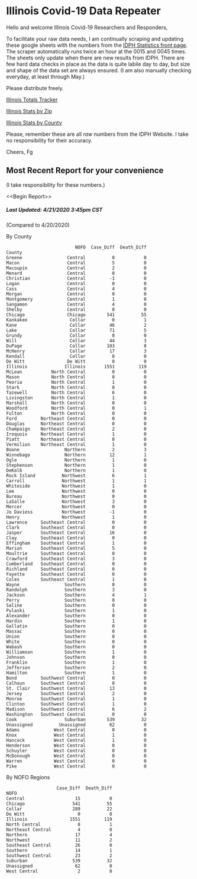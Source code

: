 # Illinois Covid-19 Data Repeater

Hello and welcome Illinois Covid-19 Researchers and Responders,

To facilitate your raw data needs, I am continually scraping and updating these google sheets with the numbers from the [IDPH Statistics front page](http://www.dph.illinois.gov/covid19/covid19-statistics). 
The scraper automatically runs twice an hour at the 0015 and 0045 times. The sheets only update when there are new results from IDPH.
There are few hard data checks in place as the data is quite labile day to day, but size and shape of the data set are always ensured. 
(I am also manually checking everyday, at least through May.)

Please distribute freely.

[Illinois Totals Tracker](https://drive.google.com/open?id=1MWNebArAjjTTtJdxQcnUakShSbADhccx3xw28L2Nflo)

[Illinois Stats by Zip](https://drive.google.com/open?id=11P36C4z4B2vIXSfgchfAwWfLRnUD0zqg0Ki-MWCiC58)

[Illinois Stats by County](https://drive.google.com/open?id=1sbLLUOqEv_s2eOh3iQyWRw7JOB8rixfu1oBXgPy8zP8)

Please, remember these are all _raw_ numbers from the IDPH Website.
I take no responsibility for their accuracy.

Cheers, Fg

## Most Recent Report for your convenience
(I take responsibility for these numbers.)

\<<Begin Report\>>

##### Last Updated: 4/21/2020 3:45pm CST
(Compared to 4/20/2020)

By County

```
                          NOFO  Case_Diff  Death_Diff
County                                               
Greene                 Central          0           0
Macon                  Central          5           0
Macoupin               Central          2           0
Menard                 Central          0           0
Christian              Central         -1           0
Logan                  Central          0           0
Cass                   Central          4           0
Morgan                 Central          0           0
Montgomery             Central          1           0
Sangamon               Central          4           0
Shelby                 Central          0           0
Chicago                Chicago        541          55
Kankakee                Collar          0           1
Kane                    Collar         46           2
Lake                    Collar         71           5
Grundy                  Collar          0           0
Will                    Collar         44           3
DuPage                  Collar        103           8
McHenry                 Collar         17           3
Kendall                 Collar          8           0
De Witt                De Witt          0           0
Illinois              Illinois       1551         119
McLean           North Central          0           0
Mason            North Central          0           0
Peoria           North Central          1           0
Stark            North Central          0           0
Tazewell         North Central          6           0
Livingston       North Central          1           0
Marshall         North Central          0           0
Woodford         North Central          0           1
Fulton           North Central          0           0
Ford         Northeast Central          0           0
Douglas      Northeast Central          0           0
Champaign    Northeast Central          2           0
Iroquois     Northeast Central          1           0
Piatt        Northeast Central          0           0
Vermilion    Northeast Central          1           0
Boone                 Northern          2           3
Winnebago             Northern         12           1
Ogle                  Northern          1           0
Stephenson            Northern          1           0
DeKalb                Northern          1           0
Rock Island          Northwest          6           1
Carroll              Northwest          1           1
Whiteside            Northwest          1           0
Lee                  Northwest          0           0
Bureau               Northwest          0           0
LaSalle              Northwest          3           0
Mercer               Northwest          0           0
Jo Daviess           Northwest         -1           0
Henry                Northwest          1           0
Lawrence     Southeast Central          0           0
Clark        Southeast Central          0           0
Jasper       Southeast Central         16           0
Clay         Southeast Central          0           0
Effingham    Southeast Central          1           0
Marion       Southeast Central          5           0
Moultrie     Southeast Central          0           0
Crawford     Southeast Central          3           0
Cumberland   Southeast Central          0           0
Richland     Southeast Central          0           0
Fayette      Southeast Central          0           0
Coles        Southeast Central          1           0
Wayne                 Southern          0           0
Randolph              Southern          3           0
Jackson               Southern          4           1
Perry                 Southern          0           0
Saline                Southern          0           0
Pulaski               Southern          1           0
Alexander             Southern          0           0
Hardin                Southern          1           0
Gallatin              Southern          0           0
Massac                Southern          0           0
Union                 Southern          0           0
White                 Southern          0           0
Wabash                Southern          0           0
Williamson            Southern          1           0
Johnson               Southern          0           0
Franklin              Southern          1           0
Jefferson             Southern          2           0
Hamilton              Southern          1           0
Bond         Southwest Central          0           0
Calhoun      Southwest Central          0           0
St. Clair    Southwest Central         13           0
Jersey       Southwest Central          2           0
Monroe       Southwest Central          1           0
Clinton      Southwest Central          1           0
Madison      Southwest Central          6           2
Washington   Southwest Central          0           0
Cook                  Suburban        539          32
Unassigned          Unassigned         62           0
Adams             West Central          0           0
Knox              West Central          1           0
Hancock           West Central          1           0
Henderson         West Central          0           0
Schuyler          West Central          0           0
McDonough         West Central          0           0
Warren            West Central          0           0
Pike              West Central          0           0
```

By NOFO Regions

```
                   Case_Diff  Death_Diff
NOFO                                    
Central                   15           0
Chicago                  541          55
Collar                   289          22
De Witt                    0           0
Illinois                1551         119
North Central              8           1
Northeast Central          4           0
Northern                  17           4
Northwest                 11           2
Southeast Central         26           0
Southern                  14           1
Southwest Central         23           2
Suburban                 539          32
Unassigned                62           0
West Central               2           0
```
